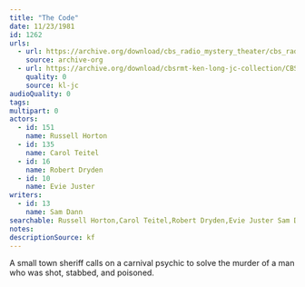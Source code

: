 ```yaml
---
title: "The Code"
date: 11/23/1981
id: 1262
urls: 
  - url: https://archive.org/download/cbs_radio_mystery_theater/cbs_radio_mystery_theater-1251-1300.zip/cbs_radio_mystery_theater-1251-1300%2Fcbsrmt_1262_the_code.mp3
    source: archive-org
  - url: https://archive.org/download/cbsrmt-ken-long-jc-collection/CBSRMT - 811123 1262 Code vbr fb2_jc.mp3
    quality: 0
    source: kl-jc
audioQuality: 0
tags: 
multipart: 0
actors:  
  - id: 151
    name: Russell Horton  
  - id: 135
    name: Carol Teitel  
  - id: 16
    name: Robert Dryden  
  - id: 10
    name: Evie Juster
writers:  
  - id: 13
    name: Sam Dann
searchable: Russell Horton,Carol Teitel,Robert Dryden,Evie Juster Sam Dann
notes: 
descriptionSource: kf
---
```

A small town sheriff calls on a carnival psychic to solve the murder of a man who was shot, stabbed, and poisoned.